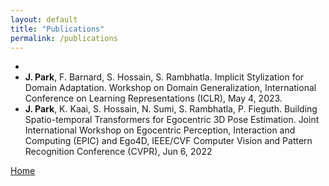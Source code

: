 ```yaml
---
layout: default
title: "Publications"
permalink: /publications
---
```


- 
- **J. Park**, F. Barnard, S. Hossain, S. Rambhatla. Implicit Stylization for Domain Adaptation. Workshop on Domain Generalization, International Conference on Learning Representations (ICLR), May 4, 2023.
- **J. Park**, K. Kaai, S. Hossain, N. Sumi, S. Rambhatla, P. Fieguth. Building Spatio-temporal Transformers for Egocentric 3D Pose Estimation. Joint International Workshop on Egocentric Perception, Interaction and Computing (EPIC) and Ego4D, IEEE/CVF Computer Vision and Pattern Recognition Conference (CVPR), Jun 6, 2022


[Home](./)
